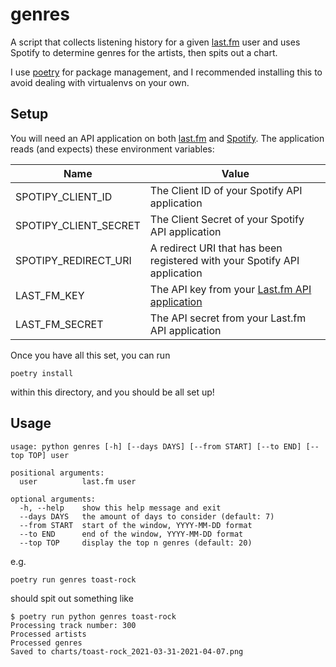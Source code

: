 # genres

A script that collects listening history for a given [last.fm](https://last.fm) user and uses Spotify to determine genres for the artists, then spits out a chart.

I use [poetry](https://python-poetry.org/) for package management, and I recommended installing this to avoid dealing with virtualenvs on your own.


## Setup

You will need an API application on both [last.fm](https://www.last.fm/api) and [Spotify](https://developer.spotify.com/dashboard/applications).
The application reads (and expects) these environment variables:

|Name|Value|
|--|--|
| SPOTIPY_CLIENT_ID | The Client ID of your Spotify API application |
| SPOTIPY_CLIENT_SECRET | The Client Secret of your Spotify API application |
| SPOTIPY_REDIRECT_URI | A redirect URI that has been registered with your Spotify API application |
| LAST_FM_KEY | The API key from your [Last.fm API application](https://www.last.fm/api/accounts) |
| LAST_FM_SECRET | The API secret from your Last.fm API application |

Once you have all this set, you can run 
```
poetry install
```
within this directory, and you should be all set up!

## Usage

```
usage: python genres [-h] [--days DAYS] [--from START] [--to END] [--top TOP] user

positional arguments:
  user          last.fm user

optional arguments:
  -h, --help    show this help message and exit
  --days DAYS   the amount of days to consider (default: 7)
  --from START  start of the window, YYYY-MM-DD format
  --to END      end of the window, YYYY-MM-DD format
  --top TOP     display the top n genres (default: 20)
```

e.g.

```
poetry run genres toast-rock
```

should spit out something like
```
$ poetry run python genres toast-rock
Processing track number: 300
Processed artists
Processed genres
Saved to charts/toast-rock_2021-03-31-2021-04-07.png
```
